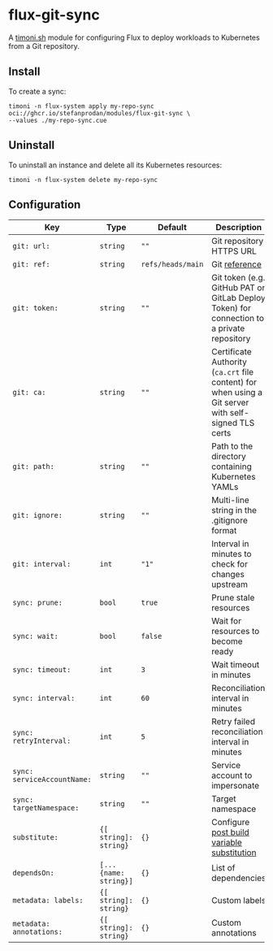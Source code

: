# flux-git-sync

A [timoni.sh](http://timoni.sh) module for configuring Flux
to deploy workloads to Kubernetes from a Git repository.

## Install

To create a sync:

```shell
timoni -n flux-system apply my-repo-sync oci://ghcr.io/stefanprodan/modules/flux-git-sync \
--values ./my-repo-sync.cue
```

## Uninstall

To uninstall an instance and delete all its Kubernetes resources:

```shell
timoni -n flux-system delete my-repo-sync
```

## Configuration

| Key                         | Type                  | Default           | Description                                                                                                                                |
|-----------------------------|-----------------------|-------------------|--------------------------------------------------------------------------------------------------------------------------------------------|
| `git: url:`                 | `string`              | `""`              | Git repository HTTPS URL                                                                                                                   |
| `git: ref:`                 | `string`              | `refs/heads/main` | Git [reference](https://fluxcd.io/flux/components/source/gitrepositories/#name-example)                                                    |
| `git: token:`               | `string`              | `""`              | Git token (e.g. GitHub PAT or GitLab Deploy Token) for connection to a private repository                                                  |
| `git: ca:`                  | `string`              | `""`              | Certificate Authority (`ca.crt` file content) for when using a Git server with self-signed TLS certs                                       |
| `git: path:`                | `string`              | `""`              | Path to the directory containing Kubernetes YAMLs                                                                                          |
| `git: ignore:`              | `string`              | `""`              | Multi-line string in the .gitignore format                                                                                                 |
| `git: interval:`            | `int`                 | `"1"`             | Interval in minutes to check for changes upstream                                                                                          |
| `sync: prune:`              | `bool`                | `true`            | Prune stale resources                                                                                                                      |
| `sync: wait:`               | `bool`                | `false`           | Wait for resources to become ready                                                                                                         |
| `sync: timeout:`            | `int`                 | `3`               | Wait timeout in minutes                                                                                                                    |
| `sync: interval:`           | `int`                 | `60`              | Reconciliation interval in minutes                                                                                                         |
| `sync: retryInterval:`      | `int`                 | `5`               | Retry failed reconciliation interval in minutes                                                                                            |
| `sync: serviceAccountName:` | `string`              | `""`              | Service account to impersonate                                                                                                             |
| `sync: targetNamespace:`    | `string`              | `""`              | Target namespace                                                                                                                           |
| `substitute:`               | `{[ string]: string}` | `{}`              | Configure [post build variable substitution](https://fluxcd.io/flux/components/kustomize/kustomizations/#post-build-variable-substitution) |
| `dependsOn:`                | `[...{name: string}]` | `{}`              | List of dependencies                                                                                                                       |
| `metadata: labels:`         | `{[ string]: string}` | `{}`              | Custom labels                                                                                                                              |
| `metadata: annotations:`    | `{[ string]: string}` | `{}`              | Custom annotations                                                                                                                         |
